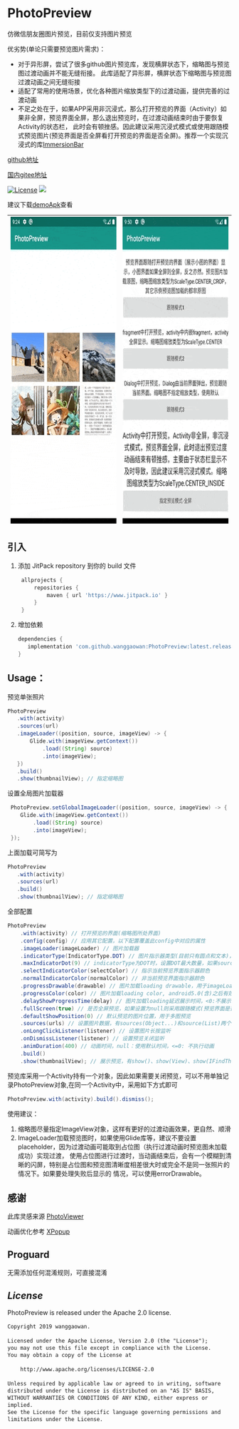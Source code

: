 # **PhotoPreview**

仿微信朋友圈图片预览，目前仅支持图片预览

优劣势(单论只需要预览图片需求)：
 * 对于异形屏，尝试了很多github图片预览库，发现横屏状态下，缩略图与预览图过渡动画并不能无缝衔接。
 此库适配了异形屏，横屏状态下缩略图与预览图过渡动画之间无缝衔接
 * 适配了常用的使用场景，优化各种图片缩放类型下的过渡动画，提供完善的过渡动画
 * 不足之处在于，如果APP采用非沉浸式，那么打开预览的界面（Activity）如果非全屏，预览界面全屏，那么退出预览时，在过渡动画结束时由于要恢复Activity的状态栏，
 此时会有顿挫感。因此建议采用沉浸式模式或使用跟随模式预览图片(预览界面是否全屏看打开预览的界面是否全屏)。推荐一个实现沉浸式的库[ImmersionBar](https://github.com/gyf-dev/ImmersionBar)


[github地址](https://github.com/wanggaowan/PhotoPreview)

[国内gitee地址](https://gitee.com/wanggaowan/PhotoPreview)

[![License](https://img.shields.io/badge/license-Apache%202-4EB1BA.svg)](https://www.apache.org/licenses/LICENSE-2.0.html)
[![](https://jitpack.io/v/wanggaowan/PhotoPreview.svg)](https://jitpack.io/#wanggaowan/PhotoPreview)

建议下载[demoApk](./app-debug.apk)查看

|  <img src="./screenshot/example.gif" width="358px" height="688px">   | <img src="./screenshot/example2.gif" width="358px" height="688px">  |
|  ----  | ----  |




## 引入

1. 添加 JitPack repository 到你的 build 文件

   ```groovy
    allprojects {
        repositories {
            maven { url 'https://www.jitpack.io' }
        }
    }
   ```

2. 增加依赖
   ```groovy
   dependencies {
      implementation 'com.github.wanggaowan:PhotoPreview:latest.release.here'
   }
   ```

## Usage：

预览单张照片

```java
PhotoPreview
   .with(activity)
   .sources(url)
   .imageLoader((position, source, imageView) -> {
       Glide.with(imageView.getContext())
           .load((String) source)
           .into(imageView);
   })
   .build()
   .show(thumbnailView); // 指定缩略图
```

设置全局图片加载器

```java
 PhotoPreview.setGlobalImageLoader((position, source, imageView) -> {
    Glide.with(imageView.getContext())
        .load((String) source)
        .into(imageView);
 });
```
上面加载可简写为

```java
PhotoPreview
   .with(activity)
   .sources(url)
   .build()
   .show(thumbnailView); // 指定缩略图
```

全部配置
```java
PhotoPreview
    .with(activity) // 打开预览的界面(缩略图所处界面)
    .config(config) // 应用其它配置，以下配置覆盖此config中对应的属性
    .imageLoader(imageLoader) // 图片加载器
    .indicatorType(IndicatorType.DOT) // 图片指示器类型(目前只有圆点和文本)，预览>=2张图片时有效
    .maxIndicatorDot(9) // indicatorType为DOT时，设置DOT最大数量，如果sources数量超过此值，则改用IndicatorType.TEXT
    .selectIndicatorColor(selectColor) // 指示当前预览界面指示器颜色
    .normalIndicatorColor(normalColor) // 非当前预览界面指示器颜色
    .progressDrawable(drawable) // 图片加载loading drawable，用于imageLoader加载图片之前显示
    .progressColor(color) // 图片加载loading color, android5.0(含)之后有效
    .delayShowProgressTime(delay) // 图片加载loading延迟展示时间，<0:不展示，=0:立即显示，>0:延迟给定时间显示
    .fullScreen(true) // 是否全屏预览，如果设置为null则采用跟随模式(预览界面是否全屏显示看打开预览的界面是否全屏)
    .defaultShowPosition(0) // 默认预览的图片位置，用于多图预览
    .sources(urls) // 设置图片数据，有sources(Object...)和source(List)两个重载
    .onLongClickListener(listener) // 设置图片长按监听
    .onDismissListener(listener) // 设置预览关闭监听
    .animDuration(400) // 动画时间，null：使用默认时间，<=0: 不执行动画
    .build()
    .show(thumbnailView); // 展示预览，有show()、show(View)、show(IFindThumbnailView)三个重载
```

预览库采用一个Activity持有一个对象，因此如果需要关闭预览，可以不用单独记录PhotoPreview对象,在同一个Activity中，采用如下方式即可
```java
PhotoPreview.with(activity).build().dismiss();
```

使用建议：

 1. 缩略图尽量指定ImageView对象，这样有更好的过渡动画效果，更自然、顺滑
 2. ImageLoader加载预览图时，如果使用Glide库等，建议不要设置placeholder，因为过渡动画可能取到占位图（执行过渡动画时预览图未加载成功）实现过渡，
使用占位图进行过渡时，当动画结束后，会有一个模糊到清晰的闪屏，特别是占位图和预览图清晰度相差很大时或完全不是同一张照片的情况下。如果要处理失败后显示的
情况，可以使用errorDrawable。

## **感谢**

此库灵感来源 [PhotoViewer](https://github.com/wanglu1209/PhotoViewer)

动画优化参考 [XPopup](https://github.com/li-xiaojun/XPopup)


## **Proguard**

无需添加任何混淆规则，可直接混淆

## ***License***

PhotoPreview is released under the Apache 2.0 license.

```TEXT
Copyright 2019 wanggaowan.

Licensed under the Apache License, Version 2.0 (the "License");
you may not use this file except in compliance with the License.
You may obtain a copy of the License at

    http://www.apache.org/licenses/LICENSE-2.0

Unless required by applicable law or agreed to in writing, software
distributed under the License is distributed on an "AS IS" BASIS,
WITHOUT WARRANTIES OR CONDITIONS OF ANY KIND, either express or implied.
See the License for the specific language governing permissions and
limitations under the License.
```
